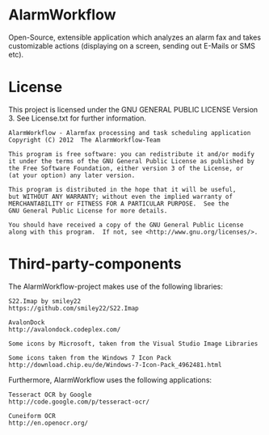 AlarmWorkflow
=============

Open-Source, extensible application which analyzes an alarm fax and takes customizable actions (displaying on a screen, sending out E-Mails or SMS etc).

License
=============

This project is licensed under the GNU GENERAL PUBLIC LICENSE Version 3. See License.txt for further information.

    AlarmWorkflow - Alarmfax processing and task scheduling application
    Copyright (C) 2012	The AlarmWorkflow-Team

    This program is free software: you can redistribute it and/or modify
    it under the terms of the GNU General Public License as published by
    the Free Software Foundation, either version 3 of the License, or
    (at your option) any later version.

    This program is distributed in the hope that it will be useful,
    but WITHOUT ANY WARRANTY; without even the implied warranty of
    MERCHANTABILITY or FITNESS FOR A PARTICULAR PURPOSE.  See the
    GNU General Public License for more details.

    You should have received a copy of the GNU General Public License
    along with this program.  If not, see <http://www.gnu.org/licenses/>.

Third-party-components
=============

The AlarmWorkflow-project makes use of the following libraries:

    S22.Imap by smiley22
    https://github.com/smiley22/S22.Imap
    
    AvalonDock
    http://avalondock.codeplex.com/
    
    Some icons by Microsoft, taken from the Visual Studio Image Libraries
    
    Some icons taken from the Windows 7 Icon Pack
    http://download.chip.eu/de/Windows-7-Icon-Pack_4962481.html

Furthermore, AlarmWorkflow uses the following applications:

    Tesseract OCR by Google
    http://code.google.com/p/tesseract-ocr/

    Cuneiform OCR
    http://en.openocr.org/
